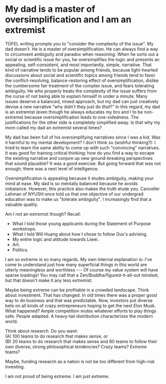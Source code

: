 # My dad is a master of oversimplification and I am an extremist

TOFEL writing prompts you to "consider the complexity of the issue". My dad doesn't. He is a master of oversimplification. He can always find a way to circumvent ambiguity and paradox when reasoning. When he sorts out a social or scientific issue for you, he oversimplifies the logic and presents an appealing, self-consistent, and most importantly, simple, narrative. That kind of narrative tends to be popular among friends, because light-hearted discussions about social and scientific topics among friends tend to favor the conflict-resolving, balance-restoring effect of oversimplification, dislike the cumbersome fair treatment of the complex issue, and fears tolerating ambiguity. He who properly treats the complexity of the issue suffers from the curse of not being able to explain himself in under a minute. Many issues deserve a balanced, mixed approach, but my dad can just creatively devise a new narrative "why didn't they just do *that*?" In this regard, my dad is an extremist (even though he always educates my bro and I to be non-extreme) because oversimplification leads to one-sidedness. The justifications for the other side is completely simplified away. Is that why my mom called my dad an extremist several times?

My dad has been full of his oversimplifying narratives since I was a kid. Was it harmful to my mental development? I don't think so (wishful thinking?): I tried to learn the same ability to come up with such "convincing" narratives. It was good for training critical thinking: how do you find a way to escape the existing narrative and conjure up new ground-breaking perspectives that sound plausible? It was a good exercise. But going forward that was not enough; there was a next level of intelligence. 

Oversimplification is appealing because it eludes ambiguity, making your mind at ease. My dad is so mentally balanced because he avoids imbalance. However, this practice also makes the truth elude you. Canceller Lehman of NYUSH once told us that one objective of our undergrad education was to make us "tolerate ambiguity". I increasingly find that a valuable quality.

Am I not an extremist though? Recall:
- What I told those young applicants during the Statement of Purpose workshops.
- What I told Will Huang about how I chose to follow Gus's advising.
- My entire logic and attitude towards Liwei.
- Art.
- Politics. 

I am so extreme in so many regards. My own internal explanation is: I've come to understand just how many superficial things in this world are utterly meaningless and worthless --- Of course my value system will have sparse loadings! You may call that a Zen/Buddha/figured-it-all-out mindset, but that doesn't make it any less extremist. 

Maybe being extreme can be profitable in a crowded landscape. Think about investment. That has changed. In old times there was a proper good way to do business and that was predictable. Now, investors put diverse bets on all kinds of crazy entrepreneurs hoping to get the next Elon Musk. What happened? Ample competition mutes whatever efforts to play things safe. People adapted. A heavy-tail distribution characterizes the modern world. 

Think about research. Do you want:  
(A) 100 teams to do research that makes sense, or  
(B) 20 teams to do research that makes sense and 80 teams to follow their own diverse, strong philosophical tendencies? Crazy teams? *Extreme* teams?  

Maybe, funding research as a nation is not be too different from high-risk investing. 

I am not proud of being extreme. I am just extreme. 
